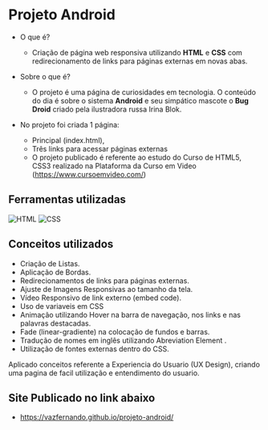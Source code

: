 # Projeto Android

* O que é? 
  * Criação de página web responsiva utilizando **HTML** e **CSS** com redirecionamento de links para páginas externas em novas abas.
* Sobre o que é? 
  * O projeto é uma página de curiosidades em tecnologia. O conteúdo do dia é sobre o sistema **Android** e seu simpático mascote o **Bug Droid** criado pela ilustradora russa Irina Blok.

* No projeto foi criada 1 página:

  * Principal (index.html),
  * Três links para acessar páginas externas
  * O projeto publicado é referente ao estudo do Curso de HTML5, CSS3 realizado na Plataforma da Curso em Video (https://www.cursoemvideo.com/)

## Ferramentas utilizadas
![HTML](https://img.shields.io/badge/HTML5-E34F26?style=for-the-badge&logo=html5&logoColor=white)
![CSS](https://img.shields.io/badge/CSS3-1572B6?style=for-the-badge&logo=css3&logoColor=white)


## Conceitos utilizados
  * Criação de Listas.
  * Aplicação de Bordas.
  * Redirecionamentos de links para páginas externas.
  * Ajuste de Imagens Responsivas ao tamanho da tela.
  * Vídeo Responsivo de link externo (embed code).
  * Uso de variaveis em CSS
  * Animação utilizando Hover na barra de navegação, nos links e nas palavras destacadas.
  * Fade (linear-gradiente) na colocação de fundos e barras.
  * Tradução de nomes em inglês utilizando Abreviation Element <abbr>.
  * Utilização de fontes externas dentro do CSS.

Aplicado conceitos referente a Experiencia do Usuario (UX Design), criando uma pagina de facil utilização e entendimento do usuario.

## Site Publicado no link abaixo
 * https://vazfernando.github.io/projeto-android/
